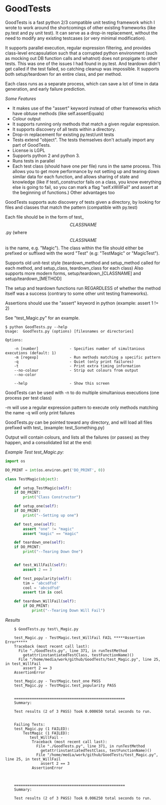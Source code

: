 GoodTests
============

GoodTests is a fast python 2/3 compatible unit testing framework which I wrote to work around the shortcomings of other existing frameworks (like py.test and py unit test).  It can serve as a drop-in replacement, without the need to modify any existing testcases (or very minimal modification).

It supports parallel execution, regular expression filtering, and provides class-level encapsulation such that a corrupted python environment (such as mocking out DB function calls and whatnot) does not propigate to other tests. This was one of the issues I had found in py.test. And teardown didn't get called if the test failed, so catching cleanup was impossible. It supports both setup/teardown for an entire class, and per method.

Each class runs as a separate process, which can save a lot of time in data generation, and early failure prediction.

*Some Features*
<ul>
<li>It makes use of the "assert" keyword instead of other frameworks which have obtuse methods (like self.assertEquals)</li>
<li> Colour output</li>
<li> It supports running only methods that match a given regular expression.</li>
<li> It supports discovery of all tests within a directory.</li>
<li> Drop-in replacement for existing py.test/unit tests</li>
<li> Tests extend "object". The tests themselves don't actually import any part of GoodTests.</li>
<li> License is LGPL</li>
<li> Supports python 2 and python 3.</li>
<li> Runs tests in parallel</li>
<li> Each test class (should have one per file) runs in the same process. This allows you to get more performance by not setting up and tearing down similar data for each function, and allows sharing of state and knowledge (like if test\_constructor fails on a class, you know everything else is going to fail, so you can mark a flag "self.xWillFail" and assert at the beginning of functions.) Other advantages too</li>
</ul>

GoodTests supports auto discovery of tests given a directory, by looking for files and classes that match the pattern (compatible with py.test)

Each file should be in the form of test\_$$CLASSNAME$$.py (where $$CLASSNAME$$ is the name, e.g. "Magic"). The class within the file should either be prefixed or suffixed with the word "Test" (e.g: "TestMagic" or "MagicTest"). 


Supports old unit-test style (teardown\_method and setup\_method called for each method, and setup\_class, teardown\_class for each class)
Also supports more modern forms, setup/teardown\_[CLASSNAME] and setup/teardown\_[METHOD]

The setup and teardown functions run REGARDLESS of whether the method itself was a success (contrary to some other unit testing frameworks).

Assertions should use the "assert" keyword in python (example: assert 1 != 2)

See "test\_Magic.py" for an example.


```
$ python GoodTests.py --help
Usage:  GoodTests.py (options) [filesnames or directories]

Options:

	-n [number]              - Specifies number of simultanious executions (default: 1)
	-m [regexp]              - Run methods matching a specific pattern
	-q                       - Quiet (only print failures)
	-t                       - Print extra timing information
	--no-colour              - Strip out colours from output
	--no-color

	--help                   - Show this screen
```
GoodTests can be used with -n to do multiple simultanious executions (one process per test class)

-m will use a regular expression pattern to execute only methods matching the name
-q will only print failures


GoodTests.py can be pointed toward any directory, and will load all files prefixed with test\_ (example: test\_Something.py)



Output will contain colours, and lists all the failures (or passes) as they happen, and a consolidated list at the end:

*Example Test test_Magic.py:*

```python
import os

DO_PRINT = int(os.environ.get('DO_PRINT', 0))

class TestMagic(object):

    def setup_TestMagic(self):
	if DO_PRINT:
	    print("Class Constructor")

    def setup_one(self):
	if DO_PRINT:
	    print("--Setting up one")

    def test_one(self):
		assert "one" != "magic"
		assert "magic" == "magic"

    def teardown_one(self):
	if DO_PRINT:
	    print("--Tearing Down One")


    def test_WillFail(self):
		assert 2 == 3

    def test_popularity(self):
		tim = 'abcsdfsd'
		cool = 'abcsdfsd'
		assert tim is cool

    def teardown_WillFail(self):
		if DO_PRINT:
			print("--Tearing Down Will Fail")
```
*Results*
```
	$ GoodTests.py test\_Magic.py

	test_Magic.py - TestMagic.test_WillFail FAIL *****Assertion Error*****
	Traceback (most recent call last):
	  File "./GoodTests.py", line 371, in runTestMethod
	    getattr(instantiatedTestClass, testFunctionName)()
	  File "/home/media/work/github/GoodTests/test_Magic.py", line 25, in test_WillFail
	    assert 2 == 3
	AssertionError

	test_Magic.py - TestMagic.test_one PASS
	test_Magic.py - TestMagic.test_popularity PASS


	==================================================
	Summary:

	Test results (2 of 3 PASS) Took 0.000650 total seconds to run.


	Failing Tests:
	test_Magic.py (1 FAILED):
		TestMagic (1 FAILED):
		   test_WillFail - 
			Traceback (most recent call last):
			  File "./GoodTests.py", line 371, in runTestMethod
			    getattr(instantiatedTestClass, testFunctionName)()
			  File "/home/media/work/github/GoodTests/test_Magic.py", line 25, in test_WillFail
			    assert 2 == 3
			AssertionError
			


	==================================================
	Summary:

	Test results (2 of 3 PASS) Took 0.006250 total seconds to run.
```


